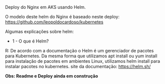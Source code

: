Deploy do Nginx em AKS usando Helm.

O modelo deste helm do Nginx é baseado neste deploy: https://github.com/leopoldocardoso/kubernetes

Algumas explicações sobre helm:

* 1 - O que é Helm?

R: De acordo com a documentação o Helm é um gerenciador de pacotes para Kubernetes.
Da mesma forma que utilizamos apt install ou yum install para instalação de pacotes em ambientes Linux, utilizamos helm install para instalar pacotes no kubernetes.
site da documentação: https://helm.sh/


**Obs: Readme e Deploy ainda em construção**